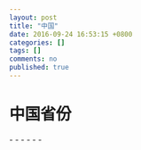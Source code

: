 ```yaml
---
layout: post
title: "中国"
date: 2016-09-24 16:53:15 +0800
categories: []
tags: []
comments: no
published: true
---
```


# 中国省份

\- - - - - -

